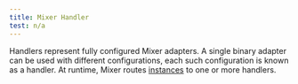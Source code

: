 ```yaml
---
title: Mixer Handler
test: n/a
---
```


Handlers represent fully configured Mixer adapters. A single binary adapter can be used
with different configurations, each such configuration is known as a handler. At
runtime, Mixer routes [instances](/pt-br/docs/reference/glossary/#mixer-instance) to one or more handlers.
